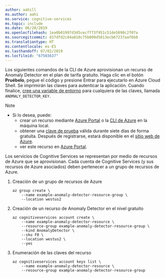 ```yaml
---
author: aahill
ms.author: aahi
ms.service: cognitive-services
ms.topic: include
ms.date: 06/20/2019
ms.openlocfilehash: 1ea0b01997d3d5cecff73f951c51de5898c2f07a
ms.sourcegitcommit: 837dfd2c84a810c75b009d5813ecb67237aaf6b8
ms.translationtype: HT
ms.contentlocale: es-ES
ms.lasthandoff: 07/02/2019
ms.locfileid: "67503637"
---
```

Los siguientes comandos de la CLI de Azure aprovisionan un recurso de Anomaly Detector en el plan de tarifa gratuito. Haga clic en el botón **Pruébelo**, pegue el código y presione Entrar para ejecutarlo en Azure Cloud Shell. Se imprimirán las claves para autenticar la aplicación. Cuando finalice, [cree una variable de entorno](../articles/cognitive-services/cognitive-services-apis-create-account.md#configure-an-environment-variable-for-authentication) para cualquiera de las claves, llamada `ANOMALY_DETECTOR_KEY`.

> [!NOTE]
> * Si lo desea, puede:
>    * crear un recurso mediante [Azure Portal](../articles/cognitive-services/cognitive-services-apis-create-account.md) o la [CLI de Azure](../articles/cognitive-services/cognitive-services-apis-create-account.md) en la máquina local.
>    * obtener una [clave de prueba](https://azure.microsoft.com/try/cognitive-services/#decision) válida durante siete días de forma gratuita. Después de registrarse, estará disponible en el [sitio web de Azure](https://azure.microsoft.com/try/cognitive-services/my-apis/).
>    * ver este recurso en [Azure Portal](https://portal.azure.com/). 

Los servicios de Cognitive Services se representan por medio de recursos de Azure que se aprovisionan. Cada cuenta de Cognitive Services (y sus recursos de Azure asociados) deben pertenecer a un grupo de recursos de Azure.

1. Creación de un grupo de recursos de Azure

    ```azurecli-interactive
    az group create \
        --name example-anomaly-detector-resource-group \
        --location westus2
    ```

2. Creación de un recurso de Anomaly Detector en el nivel gratuito

    ```azurecli-interactive
    az cognitiveservices account create \
        --name example-anomaly-detector-resource \
        --resource-group example-anomaly-detector-resource-group \
        --kind AnomalyDetector \
        --sku F0 \
        --location westus2 \
        --yes
    ```

3. Enumeración de las claves del recurso

    ```azurecli-interactive
    az cognitiveservices account keys list \
        --name example-anomaly-detector-resource \
        --resource-group example-anomaly-detector-resource-group
    ```